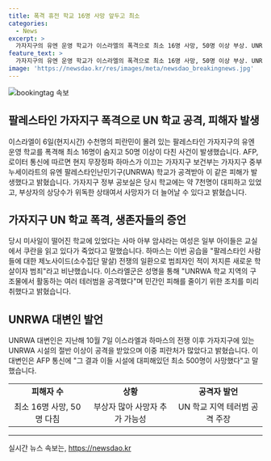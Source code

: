 ```yaml
---
title: 폭격 휴전 학교 16명 사망 앞두고 최소
categories:
  - News
excerpt: >
  가자지구의 유엔 운영 학교가 이스라엘의 폭격으로 최소 16명 사망, 50명 이상 부상. UNRWA는 7천명 대피 중이던 학교가 공격받아 많은 어린이와 여성, 노인이 희생됐다고 전했다. 현지 당국은 부상자의 상태가 위독하다며 추가 사망 가능성을 경고했고, UNRWA 대변인은 지난해 이스라엘과 하마스 전투로 UNRWA 시설의 절반이 이상이 공격을 받아 500명 이상이 사망했다고 밝혔다. 이스라엘군은 학교 주변에서 테러범을 공격했다고 주장했다. 함정된 UNRWA 시설에 대한 국제사회의 관심이 고조되고 있다. (150자)
feature_text: >
  가자지구의 유엔 운영 학교가 이스라엘의 폭격으로 최소 16명 사망, 50명 이상 부상. UNRWA는 7천명 대피 중이던 학교가 공격받아 많은 어린이와 여성, 노인이 희생됐다고 전했다. 현지 당국은 부상자의 상태가 위독하다며 추가 사망 가능성을 경고했고, UNRWA 대변인은 지난해 이스라엘과 하마스 전투로 UNRWA 시설의 절반이 이상이 공격을 받아 500명 이상이 사망했다고 밝혔다. 이스라엘군은 학교 주변에서 테러범을 공격했다고 주장했다. 함정된 UNRWA 시설에 대한 국제사회의 관심이 고조되고 있다. (150자)
image: 'https://newsdao.kr/res/images/meta/newsdao_breakingnews.jpg'
---
```


<p><img src="https://newsdao.kr/res/images/meta/newsdao_breakingnews.jpg" alt="bookingtag 속보" /></p>

<h2 data-ke-size="size26">팔레스타인 가자지구 폭격으로 UN 학교 공격, 피해자 발생</h2>

<p data-ke-size="size16">이스라엘이 6일(현지시간) 수천명의 피란민이 몰려 있는 팔레스타인 가자지구의 유엔 운영 학교를 폭격해 최소 16명이 숨지고 50명 이상이 다친 사건이 발생했습니다. AFP, 로이터 통신에 따르면 현지 무장정파 하마스가 이끄는 가자지구 보건부는 가자지구 중부 누세이라트의 유엔 팔레스타인난민기구(UNRWA) 학교가 공격받아 이 같은 피해가 발생했다고 밝혔습니다. 가자지구 정부 공보실은 당시 학교에는 약 7천명이 대피하고 있었고, 부상자의 상당수가 위독한 상태여서 사망자가 더 늘어날 수 있다고 밝혔습니다.</p>

<h2 data-ke-size="size26">가자지구 UN 학교 폭격, 생존자들의 증언</h2>

<p data-ke-size="size16">당시 미사일이 떨어진 학교에 있었다는 사마 아부 암샤라는 여성은 일부 아이들은 교실에서 쿠란을 읽고 있다가 죽었다고 말했습니다. 하마스는 이번 공습을 "팔레스타인 사람들에 대한 제노사이드(소수집단 말살) 전쟁의 일환으로 범죄자인 적이 저지른 새로운 학살이자 범죄"라고 비난했습니다. 이스라엘군은 성명을 통해 "UNRWA 학교 지역의 구조물에서 활동하는 여러 테러범을 공격했다"며 민간인 피해를 줄이기 위한 조치를 미리 취했다고 밝혔습니다.</p>

<h2 data-ke-size="size26">UNRWA 대변인 발언</h2>

<p data-ke-size="size16">UNRWA 대변인은 지난해 10월 7일 이스라엘과 하마스의 전쟁 이후 가자지구에 있는 UNRWA 시설의 절반 이상이 공격을 받았으며 이중 피란처가 많았다고 밝혔습니다. 이 대변인은 AFP 통신에 "그 결과 이들 시설에 대피해있던 최소 500명이 사망했다"고 말했습니다.</p>

<table>
    <tr>
        <td style="text-align: center; height: 17px;"><b>피해자 수</b></td>
        <td style="text-align: center; height: 17px;"><b>상황</b></td>
        <td style="text-align: center; height: 17px;"><b>공격자 발언</b></td>
    </tr>
    <tr>
        <td style="text-align: center; height: 17px;">최소 16명 사망, 50명 다침</td>
        <td style="text-align: center; height: 17px;">부상자 많아 사망자 추가 가능성</td>
        <td style="text-align: center; height: 17px;">UN 학교 지역 테러범 공격 주장</td>
    </tr>
</table>

<hr>

<p data-ke-size="size16"></p>
실시간 뉴스 속보는, <a href="https://newsdao.kr" rel="dofollow">https://newsdao.kr</a>


